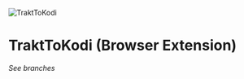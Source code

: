 ![TraktToKodi](https://github.com/anxdpanic/TraktToKodi-Extension/blob/future/images/icon_128.png?raw=true)

TraktToKodi (Browser Extension)
=========

_See branches_
